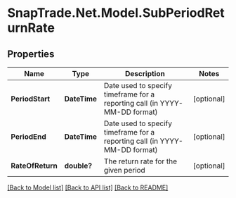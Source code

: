 # SnapTrade.Net.Model.SubPeriodReturnRate

## Properties

Name | Type | Description | Notes
------------ | ------------- | ------------- | -------------
**PeriodStart** | **DateTime** | Date used to specify timeframe for a reporting call (in YYYY-MM-DD format) | [optional] 
**PeriodEnd** | **DateTime** | Date used to specify timeframe for a reporting call (in YYYY-MM-DD format) | [optional] 
**RateOfReturn** | **double?** | The return rate for the given period | [optional] 

[[Back to Model list]](../README.md#documentation-for-models) [[Back to API list]](../README.md#documentation-for-api-endpoints) [[Back to README]](../README.md)

